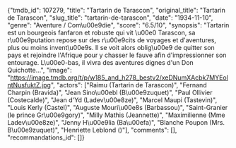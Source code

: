 {"tmdb_id": 107279, "title": "Tartarin de Tarascon", "original_title": "Tartarin de Tarascon", "slug_title": "tartarin-de-tarascon", "date": "1934-11-10", "genre": "Aventure / Com\u00e9die", "score": "6.5/10", "synopsis": "Tartarin est un bourgeois fanfaron et robuste qui vit \u00e0 Tarascon, sa r\u00e9putation repose sur des r\u00e9cits de voyages et d'aventures, plus ou moins invent\u00e9s. Il se voit alors oblig\u00e9 de quitter son pays et rejoindre l'Afrique pour y chasser le fauve afin d'impressionner son entourage. L\u00e0-bas, il vivra des aventures dignes d'un Don Quichotte...", "image": "https://image.tmdb.org/t/p/w185_and_h278_bestv2/xeDNumXAcbk7MYEolntNusfuktZ.jpg", "actors": ["Raimu (Tartarin de Tarascon)", "Fernand Charpin (Bravida)", "Jean Sino\u00ebl (B\u00e9zuquet)", "Paul Ollivier (Costecalde)", "Jean d'Yd (Ladev\u00e8ze)", "Marcel Maupi (Tastevin)", "Louis Kerly (Castel)", "Auguste Mouri\u00e8s (Barbassou)", "Saint-Granier (le prince Gr\u00e9gory)", "Milly Mathis (Jeannette)", "Maximilienne (Mme Ladev\u00e8ze)", "Jenny H\u00e9lia (Ba\u00efa)", "Blanche Poupon (Mrs. B\u00e9zuquet)", "Henriette Leblond ()"], "comments": [], "recommandations_id": []}